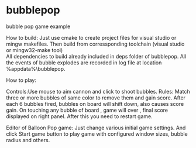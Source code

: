 # bubblepop
bubble pop game example

How to build:
Just use cmake to create project files for visual studio or mingw makefiles.
Then build from corressponding toolchain (visual studio or mingw32-make tool)  
All dependencies to build already included in deps folder of bubblepop.
All the events of bubble explodes are recorded in log file at location %appdata%\bubblepop.

How to play:

Controls:Use mouse to aim cannon and click to shoot bubbles.
Rules:
	Match three or more bubbles of same color to remove them and gain score.
	After each 6 bubbles fired, bubbles on board will shift down, also causes score gain.
	On touching any bubble of board , game will over , final score displayed on right panel.
	After this you need to restart game.
	
Editor of Balloon Pop game:
Just change various initial game settings.
And click Start game button to play game with configured window sizes, bubble radius and others.
